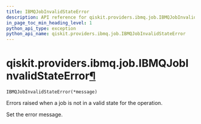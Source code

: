 ```yaml
---
title: IBMQJobInvalidStateError
description: API reference for qiskit.providers.ibmq.job.IBMQJobInvalidStateError
in_page_toc_min_heading_level: 1
python_api_type: exception
python_api_name: qiskit.providers.ibmq.job.IBMQJobInvalidStateError
---
```


# qiskit.providers.ibmq.job.IBMQJobInvalidStateError[¶](#qiskit-providers-ibmq-job-ibmqjobinvalidstateerror "Permalink to this headline")

<span id="qiskit.providers.ibmq.job.IBMQJobInvalidStateError" />

`IBMQJobInvalidStateError(*message)`

Errors raised when a job is not in a valid state for the operation.

Set the error message.

